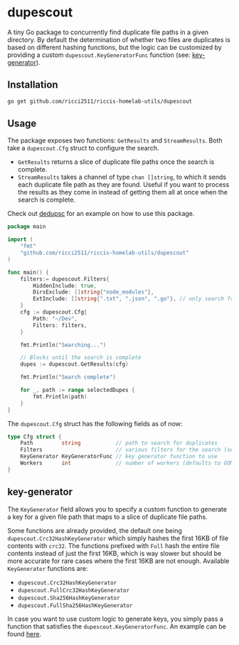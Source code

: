 # dupescout
A tiny Go package to concurrently find duplicate file paths in a given directory. By default the determination of whether two files are duplicates is based on different hashing functions, but the logic can be customized by providing a custom `dupescout.KeyGeneratorFunc` function (see: [key-generator](#key-generator)).

## Installation
```bash
go get github.com/ricci2511/riccis-homelab-utils/dupescout
```

## Usage
The package exposes two functions: `GetResults` and `StreamResults`. Both take a `dupescout.Cfg` struct to configure the search.

- `GetResults` returns a slice of duplicate file paths once the search is complete. 
- `StreamResults` takes a channel of type `chan []string`, to which it sends each duplicate file path as they are found. Useful if you want to process the results as they come in instead of getting them all at once when the search is complete.

Check out [dedupsc](https://github.com/ricci2511/riccis-homelab-utils/tree/main/dedupsc) for an example on how to use this package. 

```go
package main

import (
    "fmt"
    "github.com/ricci2511/riccis-homelab-utils/dupescout"
)

func main() {
    filters:= dupescout.Filters{
        HiddenInclude: true,
        DirsExclude: []string{"node_modules"},
        ExtInclude: []string{".txt", ".json", ".go"}, // only search for .txt, .json and .go files
    }
    cfg := dupescout.Cfg{
        Path: "~/Dev",
        Filters: filters,
    }

    fmt.Println("Searching...")

    // Blocks until the search is complete
    dupes := dupescout.GetResults(cfg)

    fmt.Println("Search complete")

    for _, path := range selectedDupes {
        fmt.Println(path)
    }
}
```

The `dupescout.Cfg` struct has the following fields as of now:

```go
type Cfg struct {
	Path         string           // path to search for duplicates
	Filters                       // various filters for the search (see filters.go)
	KeyGenerator KeyGeneratorFunc // key generator function to use
	Workers      int              // number of workers (defaults to GOMAXPROCS)
}
```

## key-generator
The `KeyGenerator` field allows you to specify a custom function to generate a key for a given file path that maps to a slice of duplicate file paths.

Some functions are already provided, the default one being `dupescout.Crc32HashKeyGenerator` which simply hashes the first 16KB of file contents with `crc32`. The functions prefixed with `Full` hash the entire file contents instead of just the first 16KB, which is way slower but should be more accurate for rare cases where the first 16KB are not enough. Available `KeyGenerator` functions are:

- `dupescout.Crc32HashKeyGenerator`
- `dupescout.FullCrc32HashKeyGenerator`
- `dupescout.Sha256HashKeyGenerator`
- `dupescout.FullSha256HashKeyGenerator`

In case you want to use custom logic to generate keys, you simply pass a function that satisfies the `dupescout.KeyGeneratorFunc`. An example can be found [here](https://github.com/ricci2511/riccis-homelab-utils/blob/main/dedupsc/movie-tv-key-generator.go).
